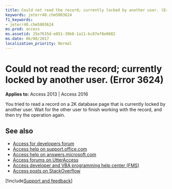 ```yaml
---
title: Could not read the record; currently locked by another user. (Error 3624)
keywords: jeterr40.chm5003624
f1_keywords:
- jeterr40.chm5003624
ms.prod: access
ms.assetid: 25e7635d-e851-39b8-1a11-bc87ef8e0682
ms.date: 06/08/2017
localization_priority: Normal
---
```



# Could not read the record; currently locked by another user. (Error 3624)

  

**Applies to:** Access 2013 | Access 2016

You tried to read a record on a 2K database page that is currently locked by another user. Wait for the other user to finish working with the record, and then try the operation again.

## See also

- [Access for developers forum](https://social.msdn.microsoft.com/Forums/office/home?forum=accessdev)
- [Access help on support.office.com](https://support.office.com/search/results?query=Access)
- [Access help on answers.microsoft.com](https://answers.microsoft.com/)
- [Access forums on UtterAccess](https://www.utteraccess.com/forum/index.php?act=idx)
- [Access developer and VBA programming help center (FMS)](https://www.fmsinc.com/MicrosoftAccess/developer/)
- [Access posts on StackOverflow](https://stackoverflow.com/questions/tagged/ms-access)

[!include[Support and feedback](~/includes/feedback-boilerplate.md)]